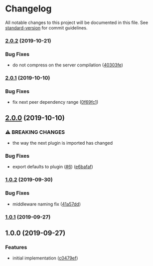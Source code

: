 # Changelog

All notable changes to this project will be documented in this file. See [standard-version](https://github.com/conventional-changelog/standard-version) for commit guidelines.

### [2.0.2](https://github.com/moxystudio/next-compression-plugin/compare/v2.0.1...v2.0.2) (2019-10-21)


### Bug Fixes

* do not compress on the server compilation ([40303fe](https://github.com/moxystudio/next-compression-plugin/commit/40303fe))

### [2.0.1](https://github.com/moxystudio/next-compression-plugin/compare/v2.0.0...v2.0.1) (2019-10-10)


### Bug Fixes

* fix next peer dependency range ([0f69fc1](https://github.com/moxystudio/next-compression-plugin/commit/0f69fc1))

## [2.0.0](https://github.com/moxystudio/next-compression-plugin/compare/v1.0.2...v2.0.0) (2019-10-10)


### ⚠ BREAKING CHANGES

* the way the next plugin is imported has changed

### Bug Fixes

* export defaults to plugin ([#6](https://github.com/moxystudio/next-compression-plugin/issues/6)) ([e6bafaf](https://github.com/moxystudio/next-compression-plugin/commit/e6bafaf))

### [1.0.2](https://github.com/moxystudio/next-compression-plugin/compare/v1.0.1...v1.0.2) (2019-09-30)


### Bug Fixes

* middleware naming fix ([41a57dd](https://github.com/moxystudio/next-compression-plugin/commit/41a57dd))

### [1.0.1](https://github.com/moxystudio/next-compression-plugin/compare/v1.0.0...v1.0.1) (2019-09-27)

## 1.0.0 (2019-09-27)


### Features

* initial implementation ([c0479ef](https://github.com/moxystudio/next-compression-plugin/commit/c0479ef))
